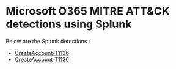 # Microsoft O365 MITRE ATT&CK detections using Splunk

Below are the Splunk detections : <br>

<ul>
    <li>
        <a href="https://ashishmgupta.github.io/blog/site/O365MITREAttackDetections/site/CreateAccount-T1136/" target="_blank">CreateAccount-T1136</a>
    </li>
    <li>
        <a href="https://ashishmgupta.github.io/blog/site/O365MITREAttackDetections/site/CreateAccount-T1136/" target="_blank">CreateAccount-T1136</a>
    </li>
</ul>